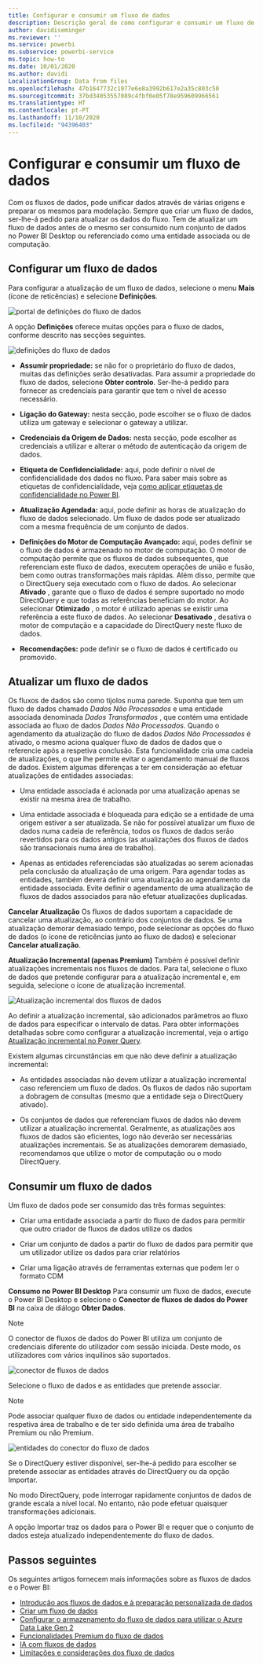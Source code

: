 ```yaml
---
title: Configurar e consumir um fluxo de dados
description: Descrição geral de como configurar e consumir um fluxo de dados no Power BI
author: davidiseminger
ms.reviewer: ''
ms.service: powerbi
ms.subservice: powerbi-service
ms.topic: how-to
ms.date: 10/01/2020
ms.author: davidi
LocalizationGroup: Data from files
ms.openlocfilehash: 47b1647732c1977e6e8a3992b617e2a35c803c50
ms.sourcegitcommit: 37bd34053557089c4fbf0e05f78e959609966561
ms.translationtype: HT
ms.contentlocale: pt-PT
ms.lasthandoff: 11/10/2020
ms.locfileid: "94396403"
---
```

# <a name="configure-and-consume-a-dataflow"></a>Configurar e consumir um fluxo de dados

Com os fluxos de dados, pode unificar dados através de várias origens e preparar os mesmos para modelação. Sempre que criar um fluxo de dados, ser-lhe-á pedido para atualizar os dados do fluxo. Tem de atualizar um fluxo de dados antes de o mesmo ser consumido num conjunto de dados no Power BI Desktop ou referenciado como uma entidade associada ou de computação.

## <a name="configuring-a-dataflow"></a>Configurar um fluxo de dados

Para configurar a atualização de um fluxo de dados, selecione o menu **Mais** (ícone de reticências) e selecione **Definições**.

![portal de definições do fluxo de dados](media/dataflows-configure-consume/dataflow-settings.png)

A opção **Definições** oferece muitas opções para o fluxo de dados, conforme descrito nas secções seguintes.

![definições do fluxo de dados](media/dataflows-configure-consume/dataflow-settings-detailed.png)

* **Assumir propriedade:** se não for o proprietário do fluxo de dados, muitas das definições serão desativadas. Para assumir a propriedade do fluxo de dados, selecione **Obter controlo**. Ser-lhe-á pedido para fornecer as credenciais para garantir que tem o nível de acesso necessário.

* **Ligação do Gateway:** nesta secção, pode escolher se o fluxo de dados utiliza um gateway e selecionar o gateway a utilizar. 

* **Credenciais da Origem de Dados:** nesta secção, pode escolher as credenciais a utilizar e alterar o método de autenticação da origem de dados.

* **Etiqueta de Confidencialidade:** aqui, pode definir o nível de confidencialidade dos dados no fluxo. Para saber mais sobre as etiquetas de confidencialidade, veja [como aplicar etiquetas de confidencialidade no Power BI](../../admin/service-security-apply-data-sensitivity-labels.md).

* **Atualização Agendada:** aqui, pode definir as horas de atualização do fluxo de dados selecionado. Um fluxo de dados pode ser atualizado com a mesma frequência de um conjunto de dados.

* **Definições do Motor de Computação Avançado:** aqui, podes definir se o fluxo de dados é armazenado no motor de computação. O motor de computação permite que os fluxos de dados subsequentes, que referenciam este fluxo de dados, executem operações de união e fusão, bem como outras transformações mais rápidas. Além disso, permite que o DirectQuery seja executado com o fluxo de dados. Ao selecionar **Ativado** , garante que o fluxo de dados é sempre suportado no modo DirectQuery e que todas as referências beneficiam do motor. Ao selecionar **Otimizado** , o motor é utilizado apenas se existir uma referência a este fluxo de dados. Ao selecionar **Desativado** , desativa o motor de computação e a capacidade do DirectQuery neste fluxo de dados.

* **Recomendações:** pode definir se o fluxo de dados é certificado ou promovido. 

## <a name="refreshing-a-dataflow"></a>Atualizar um fluxo de dados
Os fluxos de dados são como tijolos numa parede. Suponha que tem um fluxo de dados chamado *Dados Não Processados* e uma entidade associada denominada *Dados Transformados* , que contém uma entidade associada ao fluxo de dados *Dados Não Processados*. Quando o agendamento da atualização do fluxo de dados *Dados Não Processados* é ativado, o mesmo aciona qualquer fluxo de dados de dados que o referencie após a respetiva conclusão. Esta funcionalidade cria uma cadeia de atualizações, o que lhe permite evitar o agendamento manual de fluxos de dados. Existem algumas diferenças a ter em consideração ao efetuar atualizações de entidades associadas:

* Uma entidade associada é acionada por uma atualização apenas se existir na mesma área de trabalho.

* Uma entidade associada é bloqueada para edição se a entidade de uma origem estiver a ser atualizada. Se não for possível atualizar um fluxo de dados numa cadeia de referência, todos os fluxos de dados serão revertidos para os dados antigos (as atualizações dos fluxos de dados são transacionais numa área de trabalho).

* Apenas as entidades referenciadas são atualizadas ao serem acionadas pela conclusão da atualização de uma origem. Para agendar todas as entidades, também deverá definir uma atualização ao agendamento da entidade associada. Evite definir o agendamento de uma atualização de fluxos de dados associados para não efetuar atualizações duplicadas.

**Cancelar Atualização** Os fluxos de dados suportam a capacidade de cancelar uma atualização, ao contrário dos conjuntos de dados. Se uma atualização demorar demasiado tempo, pode selecionar as opções do fluxo de dados (o ícone de reticências junto ao fluxo de dados) e selecionar **Cancelar atualização**.

**Atualização Incremental (apenas Premium)** Também é possível definir atualizações incrementais nos fluxos de dados. Para tal, selecione o fluxo de dados que pretende configurar para a atualização incremental e, em seguida, selecione o ícone de atualização incremental.

![Atualização incremental dos fluxos de dados](media/dataflows-configure-consume/dataflow-created-entity.png)

Ao definir a atualização incremental, são adicionados parâmetros ao fluxo de dados para especificar o intervalo de datas. Para obter informações detalhadas sobre como configurar a atualização incremental, veja o artigo [Atualização incremental no Power Query](/power-query/dataflows/incremental-refresh).

Existem algumas circunstâncias em que não deve definir a atualização incremental:

* As entidades associadas não devem utilizar a atualização incremental caso referenciem um fluxo de dados. Os fluxos de dados não suportam a dobragem de consultas (mesmo que a entidade seja o DirectQuery ativado). 

* Os conjuntos de dados que referenciam fluxos de dados não devem utilizar a atualização incremental. Geralmente, as atualizações aos fluxos de dados são eficientes, logo não deverão ser necessárias atualizações incrementais. Se as atualizações demorarem demasiado, recomendamos que utilize o motor de computação ou o modo DirectQuery.

## <a name="consuming-a-dataflow"></a>Consumir um fluxo de dados

Um fluxo de dados pode ser consumido das três formas seguintes:

* Criar uma entidade associada a partir do fluxo de dados para permitir que outro criador de fluxos de dados utilize os dados

* Criar um conjunto de dados a partir do fluxo de dados para permitir que um utilizador utilize os dados para criar relatórios

* Criar uma ligação através de ferramentas externas que podem ler o formato CDM

**Consumo no Power BI Desktop** Para consumir um fluxo de dados, execute o Power BI Desktop e selecione o **Conector de fluxos de dados do Power BI** na caixa de diálogo **Obter Dados**.

> [!NOTE]
> O conector de fluxos de dados do Power BI utiliza um conjunto de credenciais diferente do utilizador com sessão iniciada. Deste modo, os utilizadores com vários inquilinos são suportados.

![conector de fluxos de dados](media/dataflows-configure-consume/dataflow-connector.png)

Selecione o fluxo de dados e as entidades que pretende associar. 

> [!NOTE]
> Pode associar qualquer fluxo de dados ou entidade independentemente da respetiva área de trabalho e de ter sido definida uma área de trabalho Premium ou não Premium.

![entidades do conector do fluxo de dados](media/dataflows-configure-consume/dataflow-entities-picker.png)

Se o DirectQuery estiver disponível, ser-lhe-á pedido para escolher se pretende associar as entidades através do DirectQuery ou da opção Importar. 

No modo DirectQuery, pode interrogar rapidamente conjuntos de dados de grande escala a nível local. No entanto, não pode efetuar quaisquer transformações adicionais. 

A opção Importar traz os dados para o Power BI e requer que o conjunto de dados esteja atualizado independentemente do fluxo de dados.

## <a name="next-steps"></a>Passos seguintes
Os seguintes artigos fornecem mais informações sobre as fluxos de dados e o Power BI:

* [Introdução aos fluxos de dados e à preparação personalizada de dados](dataflows-introduction-self-service.md)
* [Criar um fluxo de dados](dataflows-create.md)
* [Configurar o armazenamento do fluxo de dados para utilizar o Azure Data Lake Gen 2](dataflows-azure-data-lake-storage-integration.md)
* [Funcionalidades Premium do fluxo de dados](dataflows-premium-features.md)
* [IA com fluxos de dados](dataflows-machine-learning-integration.md)
* [Limitações e considerações dos fluxo de dados](dataflows-features-limitations.md)